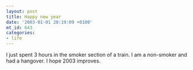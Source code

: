 ```yaml
---
layout: post
title: Happy new year
date: '2003-01-01 20:19:09 +0100'
mt_id: 643
categories:
- life
---
```

I just spent 3 hours in the smoker section of a train. I am a non-smoker and had a hangover. I hope 2003 improves.
